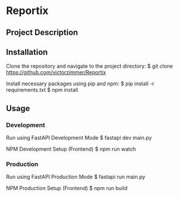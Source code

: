 # Reportix
## Project Description


## Installation
Clone the repository and navigate to the project directory:
$ git clone https://github.com/victorzimmer/Reportix 

Install necessary packages using pip and npm:
$ pip install -r requirements.txt
$ npm install



## Usage

### Development
Run using FastAPI Development Mode
$ fastapi dev main.py

NPM Development Setup (Frontend) 
$ npm run watch


### Production
Run using FastAPI Production Mode
$ fastapi run main.py

NPM Production Setup (Frontend) 
$ npm run build